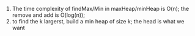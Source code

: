 1. The time complexity of findMax/Min in maxHeap/minHeap is O(n); the remove and add is O(log(n));
2. to find the k largerst, build a min heap of size k; the head is what we want